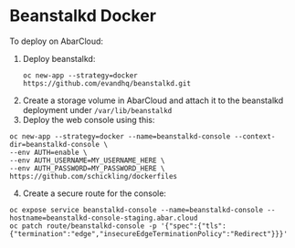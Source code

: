 # Beanstalkd Docker

To deploy on AbarCloud:
1. Deploy beanstalkd:
   ```
   oc new-app --strategy=docker https://github.com/evandhq/beanstalkd.git
   ```
2. Create a storage volume in AbarCloud and attach it to the beanstalkd deployment under `/var/lib/beanstalkd`
3. Deploy the web console using this:
  ```
  oc new-app --strategy=docker --name=beanstalkd-console --context-dir=beanstalkd-console \
  --env AUTH=enable \
  --env AUTH_USERNAME=MY_USERNAME_HERE \
  --env AUTH_PASSWORD=MY_PASSWORD_HERE \
  https://github.com/schickling/dockerfiles
  ```
4. Create a secure route for the console:
  ```
  oc expose service beanstalkd-console --name=beanstalkd-console --hostname=beanstalkd-console-staging.abar.cloud
  oc patch route/beanstalkd-console -p '{"spec":{"tls":{"termination":"edge","insecureEdgeTerminationPolicy":"Redirect"}}}'
  ```
